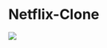 <p align="center">
    <h1>Netflix-Clone</h1>
    <img src="https://github.com/dimitriskarakaxas/netflix-clone/blob/main/assets/netflix-clone__wallpaper.png">
</p>






